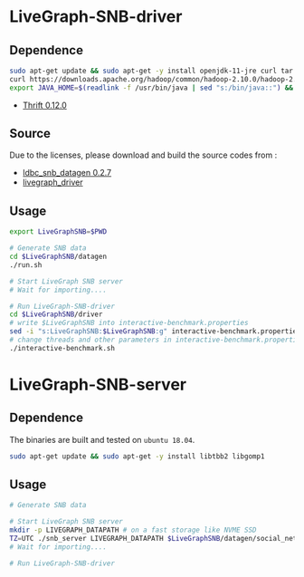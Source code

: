 # LiveGraph-SNB-driver

## Dependence
```bash
sudo apt-get update && sudo apt-get -y install openjdk-11-jre curl tar python
curl https://downloads.apache.org/hadoop/common/hadoop-2.10.0/hadoop-2.10.0.tar.gz | tar -xz
export JAVA_HOME=$(readlink -f /usr/bin/java | sed "s:/bin/java::") && export HADOOP_HOME=$PWD/hadoop-2.10.0
```
- [Thrift 0.12.0](https://thrift.apache.org/)

## Source
Due to the licenses, please download and build the source codes from :
- [ldbc_snb_datagen 0.2.7](https://github.com/ldbc/ldbc_snb_datagen)
- [livegraph_driver](https://github.com/jiguanglizipao/ldbc_snb_implementations)

## Usage
```bash
export LiveGraphSNB=$PWD

# Generate SNB data
cd $LiveGraphSNB/datagen
./run.sh

# Start LiveGraph SNB server
# Wait for importing....

# Run LiveGraph-SNB-driver
cd $LiveGraphSNB/driver
# write $LiveGraphSNB into interactive-benchmark.properties
sed -i "s:LiveGraphSNB:$LiveGraphSNB:g" interactive-benchmark.properties
# change threads and other parameters in interactive-benchmark.properties
./interactive-benchmark.sh
```


# LiveGraph-SNB-server

## Dependence
The binaries are built and tested on `ubuntu 18.04`.

```bash
sudo apt-get update && sudo apt-get -y install libtbb2 libgomp1
```

## Usage
```bash
# Generate SNB data

# Start LiveGraph SNB server
mkdir -p LIVEGRAPH_DATAPATH # on a fast storage like NVME SSD
TZ=UTC ./snb_server LIVEGRAPH_DATAPATH $LiveGraphSNB/datagen/social_network 9090
# Wait for importing....

# Run LiveGraph-SNB-driver
```
